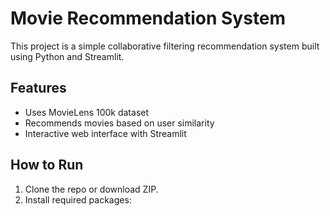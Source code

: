 # Movie Recommendation System 

This project is a simple collaborative filtering recommendation system built using Python and Streamlit.

## Features
- Uses MovieLens 100k dataset
- Recommends movies based on user similarity
- Interactive web interface with Streamlit

## How to Run

1. Clone the repo or download ZIP.
2. Install required packages:

